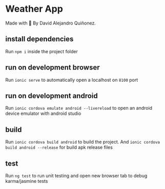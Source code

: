 # Weather App

Made with 💝 By David Alejandro Quiñonez.

## install dependencies

Run `npm i` inside the project folder

## run on development browser

Run `ionic serve` to automatically open a localhost on `8100` port

## run on development android

Run `ionic cordova emulate android --livereload` to open an android device emulator with android studio

## build

Run `ionic cordova build android` to build the project.
And `ionic cordova build android --release` for build apk release files

## test

Run `ng test` to run unit testing and open new browser tab to debug karma/jasmine tests
